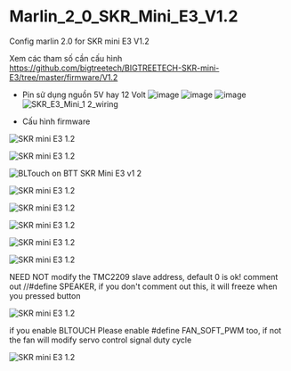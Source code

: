 # Marlin_2_0_SKR_Mini_E3_V1.2
Config marlin 2.0 for SKR mini E3 V1.2

Xem các tham số cần cấu hình https://github.com/bigtreetech/BIGTREETECH-SKR-mini-E3/tree/master/firmware/V1.2

- Pin sử dụng nguồn 5V hay 12 Volt
![image](https://user-images.githubusercontent.com/38026441/69205737-6a45d380-0b7d-11ea-9527-2ce40efde5fd.png)
![image](https://user-images.githubusercontent.com/38026441/69206396-189e4880-0b7f-11ea-8a8d-a95b45afa871.png)
![image](https://user-images.githubusercontent.com/38026441/69208464-391dd100-0b86-11ea-8932-f54fedf9b405.png)
![SKR_E3_Mini_1 2_wiring](https://user-images.githubusercontent.com/38026441/69301910-5ddb7c80-0c4a-11ea-8e6a-9f1a90fbc6e9.png)


- Cấu hình firmware


![SKR mini E3 1.2](https://user-images.githubusercontent.com/25599056/60634053-0aee5d80-9e40-11e9-9658-7cac8b6d1002.png)

![SKR mini E3 1.2](https://user-images.githubusercontent.com/25599056/66630670-4a92c580-ec37-11e9-9c40-2d9f095ce4af.png)

![BLTouch on BTT SKR Mini E3 v1 2](https://user-images.githubusercontent.com/38026441/70702144-308d6600-1d00-11ea-9a44-005835c0d6ae.png)

![SKR mini E3 1.2](https://user-images.githubusercontent.com/25599056/66633694-fd662200-ec3d-11e9-9569-4c27f1123dc6.png)

![SKR mini E3 1.2](https://user-images.githubusercontent.com/25599056/67383650-22ee1680-f5c2-11e9-9009-8c6dc6308cf3.png)

![SKR mini E3 1.2](https://user-images.githubusercontent.com/25599056/66630522-0c95a180-ec37-11e9-9560-3c2b729b3310.png)

![SKR mini E3 1.2](https://user-images.githubusercontent.com/25599056/60634508-b0560100-9e41-11e9-9a3a-2fc217564a15.png)

![SKR mini E3 1.2](https://user-images.githubusercontent.com/25599056/60634579-ff9c3180-9e41-11e9-91aa-ae90dbbbdd3f.png)

NEED NOT modify the TMC2209 slave address, default 0 is ok!
comment out //#define SPEAKER, if you don't comment out this, it will freeze when you pressed button

![SKR mini E3 1.2](https://user-images.githubusercontent.com/25599056/61014965-6e3a3b80-a3bc-11e9-8035-6463a2757cd7.png)

if you enable BLTOUCH
Please enable #define FAN_SOFT_PWM too, if not the fan will modify servo control signal duty cycle 
    
![SKR mini E3 1.2](https://user-images.githubusercontent.com/25599056/66694083-95b5e280-ece2-11e9-819b-e2ae3a710a83.png)


